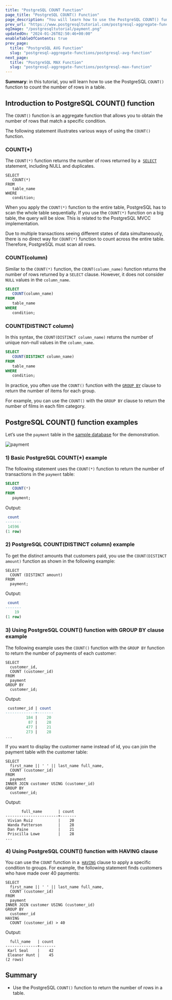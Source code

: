 ```yaml
---
title: "PostgreSQL COUNT Function"
page_title: "PostgreSQL COUNT() Function"
page_description: "You will learn how to use the PostgreSQL COUNT() function to get the number of rows that satisfy a specific condition."
prev_url: "https://www.postgresqltutorial.com/postgresql-aggregate-functions/postgresql-count-function/"
ogImage: "/postgresqltutorial/payment.png"
updatedOn: "2024-01-26T02:50:46+00:00"
enableTableOfContents: true
prev_page: 
  title: "PostgreSQL AVG Function"
  slug: "postgresql-aggregate-functions/postgresql-avg-function"
next_page: 
  title: "PostgreSQL MAX Function"
  slug: "postgresql-aggregate-functions/postgresql-max-function"
---
```





**Summary**: in this tutorial, you will learn how to use the PostgreSQL `COUNT()` function to count the number of rows in a table.


## Introduction to PostgreSQL COUNT() function

The `COUNT()` function is an aggregate function that allows you to obtain the number of rows that match a specific condition.

The following statement illustrates various ways of using the `COUNT()` function.


### COUNT(\*)

The `COUNT(*)` function returns the number of rows returned by a  [`SELECT`](../postgresql-tutorial/postgresql-select) statement, including NULL and duplicates.


```sqlsql
SELECT 
   COUNT(*) 
FROM 
   table_name
WHERE
   condition;
```
When you apply the `COUNT(*)` function to the entire table, PostgreSQL has to scan the whole table sequentially. If you use the `COUNT(*)` function on a big table, the query will be slow. This is related to the PostgreSQL MVCC implementation.

Due to multiple transactions seeing different states of data simultaneously, there is no direct way for `COUNT(*)` function to count across the entire table. Therefore, PostgreSQL must scan all rows.


### COUNT(column)

Similar to the `COUNT(*)` function, the `COUNT(column_name)` function returns the number of rows returned by a `SELECT` clause. However, it does not consider `NULL` values in the `column_name`.


```sql
SELECT 
   COUNT(column_name) 
FROM 
   table_name
WHERE
   condition;
```

### COUNT(DISTINCT column)

In this syntax, the `COUNT(DISTINCT column_name)` returns the number of unique non\-null values in the `column_name`.


```sql
SELECT 
   COUNT(DISTINCT column_name) 
FROM 
   table_name
WHERE
   condition;
```
In practice, you often use the `COUNT()` function with the [`GROUP BY`](../postgresql-tutorial/postgresql-group-by) clause to return the number of items for each group.

For example, you can use the `COUNT()` with the `GROUP BY` clause to return the number of films in each film category.


## PostgreSQL COUNT() function examples

Let’s use the `payment` table in the [sample database](../postgresql-getting-started/postgresql-sample-database) for the demonstration.


![payment](/postgresqltutorial/payment.png)

### 1\) Basic PostgreSQL COUNT(\*) example

The following statement uses the `COUNT(*)` function to return the number of transactions in the `payment` table:


```sql
SELECT
   COUNT(*)
FROM
   payment;
```
Output:


```sql
 count
-------
 14596
(1 row)
```

### 2\) PostgreSQL COUNT(DISTINCT column) example

To get the distinct amounts that customers paid, you use the `COUNT(DISTINCT amount)` function as shown in the following example:


```
SELECT 
  COUNT (DISTINCT amount) 
FROM 
  payment;
```
Output:


```sql
 count
-------
    19
(1 row)
```

### 3\) Using PostgreSQL COUNT() function with GROUP BY clause example

The following example uses the `COUNT()` function with the `GROUP BY` function to return the number of payments of each customer:


```
SELECT 
  customer_id, 
  COUNT (customer_id) 
FROM 
  payment 
GROUP BY 
  customer_id;
```
Output:


```sql
 customer_id | count
-------------+-------
         184 |    20
          87 |    28
         477 |    21
         273 |    28
...
```
If you want to display the customer name instead of id, you can join the payment table with the customer table:


```
SELECT 
  first_name || ' ' || last_name full_name, 
  COUNT (customer_id) 
FROM 
  payment 
INNER JOIN customer USING (customer_id)
GROUP BY 
  customer_id;
```
Output:


```
       full_name       | count
-----------------------+-------
 Vivian Ruiz           |    20
 Wanda Patterson       |    28
 Dan Paine             |    21
 Priscilla Lowe        |    28
...
```

### 4\) Using PostgreSQL COUNT() function with HAVING clause

You can use the `COUNT` function in a  [`HAVING`](../postgresql-tutorial/postgresql-having) clause to apply a specific condition to groups. For example, the following statement finds customers who have made over 40 payments:


```
SELECT 
  first_name || ' ' || last_name full_name, 
  COUNT (customer_id) 
FROM 
  payment 
INNER JOIN customer USING (customer_id)
GROUP BY 
  customer_id
HAVING 
  COUNT (customer_id) > 40
```
Output:


```
  full_name   | count
--------------+-------
 Karl Seal    |    42
 Eleanor Hunt |    45
(2 rows)
```

## Summary

* Use the PostgreSQL `COUNT()` function to return the number of rows in a table.

